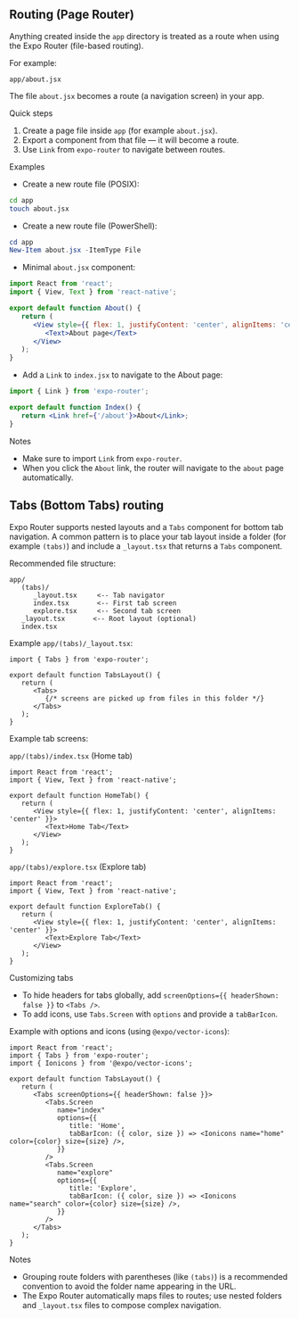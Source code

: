 ## Routing (Page Router)

Anything created inside the `app` directory is treated as a route when using the Expo Router (file-based routing).

For example:

```
app/about.jsx
```

The file `about.jsx` becomes a route (a navigation screen) in your app.

Quick steps

1. Create a page file inside `app` (for example `about.jsx`).
2. Export a component from that file — it will become a route.
3. Use `Link` from `expo-router` to navigate between routes.

Examples

- Create a new route file (POSIX):

```bash
cd app
touch about.jsx
```

- Create a new route file (PowerShell):

```powershell
cd app
New-Item about.jsx -ItemType File
```

- Minimal `about.jsx` component:

```jsx
import React from 'react';
import { View, Text } from 'react-native';

export default function About() {
   return (
      <View style={{ flex: 1, justifyContent: 'center', alignItems: 'center' }}>
         <Text>About page</Text>
      </View>
   );
}
```

- Add a `Link` to `index.jsx` to navigate to the About page:

```jsx
import { Link } from 'expo-router';

export default function Index() {
   return <Link href={'/about'}>About</Link>;
}
```

Notes

- Make sure to import `Link` from `expo-router`.
- When you click the `About` link, the router will navigate to the `about` page automatically.

## Tabs (Bottom Tabs) routing

Expo Router supports nested layouts and a `Tabs` component for bottom tab navigation. A common pattern is to place your tab layout inside a folder (for example `(tabs)`) and include a `_layout.tsx` that returns a `Tabs` component.

Recommended file structure:

```
app/
   (tabs)/
      _layout.tsx     <-- Tab navigator
      index.tsx       <-- First tab screen
      explore.tsx     <-- Second tab screen
   _layout.tsx       <-- Root layout (optional)
   index.tsx
```

Example `app/(tabs)/_layout.tsx`:

```tsx
import { Tabs } from 'expo-router';

export default function TabsLayout() {
   return (
      <Tabs>
         {/* screens are picked up from files in this folder */}
      </Tabs>
   );
}
```

Example tab screens:

`app/(tabs)/index.tsx` (Home tab)

```tsx
import React from 'react';
import { View, Text } from 'react-native';

export default function HomeTab() {
   return (
      <View style={{ flex: 1, justifyContent: 'center', alignItems: 'center' }}>
         <Text>Home Tab</Text>
      </View>
   );
}
```

`app/(tabs)/explore.tsx` (Explore tab)

```tsx
import React from 'react';
import { View, Text } from 'react-native';

export default function ExploreTab() {
   return (
      <View style={{ flex: 1, justifyContent: 'center', alignItems: 'center' }}>
         <Text>Explore Tab</Text>
      </View>
   );
}
```

Customizing tabs

- To hide headers for tabs globally, add `screenOptions={{ headerShown: false }}` to `<Tabs />`.
- To add icons, use `Tabs.Screen` with `options` and provide a `tabBarIcon`.

Example with options and icons (using `@expo/vector-icons`):

```tsx
import React from 'react';
import { Tabs } from 'expo-router';
import { Ionicons } from '@expo/vector-icons';

export default function TabsLayout() {
   return (
      <Tabs screenOptions={{ headerShown: false }}>
         <Tabs.Screen
            name="index"
            options={{
               title: 'Home',
               tabBarIcon: ({ color, size }) => <Ionicons name="home" color={color} size={size} />,
            }}
         />
         <Tabs.Screen
            name="explore"
            options={{
               title: 'Explore',
               tabBarIcon: ({ color, size }) => <Ionicons name="search" color={color} size={size} />,
            }}
         />
      </Tabs>
   );
}
```

Notes

- Grouping route folders with parentheses (like `(tabs)`) is a recommended convention to avoid the folder name appearing in the URL.
- The Expo Router automatically maps files to routes; use nested folders and `_layout.tsx` files to compose complex navigation.
